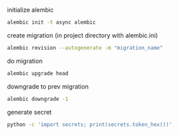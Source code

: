 initialize alembic
```bash
alembic init -t async alembic
```

create migration (in project directory with alembic.ini)
```bash
alembic revision --autogenerate -m "migration_name"
```

do migration
```bash
alembic upgrade head
```

downgrade to prev migration
```bash
alembic downgrade -1
```

generate secret
```bash
python -c 'import secrets; print(secrets.token_hex())'
```
